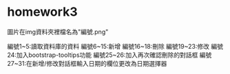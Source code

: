 # homework3

圖片在img資料夾裡檔名為"編號.png"

編號1~5:讀取資料庫的資料
編號6~15:新增
編號16~18:刪除
編號19~23:修改
編號24:加入bootstrap-tooltips功能
編號25~26:加入再次確認刪除的對話框
編號27~31:在新增/修改對話框輸入日期的欄位更改為日期選擇器
